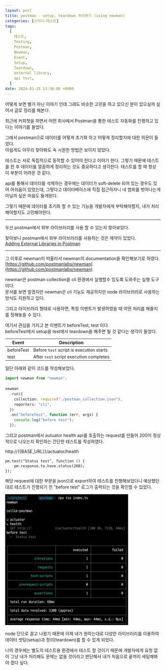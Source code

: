 ```yaml
---
layout: post
title: postman - setup, teardown 처리하기 (using newman)
categories: [스터디-테스트]
tags:
  [
    테스트,
    Testing,
    Postman,
    Newman,
    Event,
    Setup,
    Teardown,
    external library,
    api test,
  ]
date: 2024-01-15 13:30:00 +0900
---
```


어떻게 보면 별거 아닌 이야기 인데 그래도 비슷한 고민을 하고 있으신 분이 있으실까 싶어서 글로 정리를 해본다.

최근에 커피챗을 하면서 어떤 회사에서 Postman을 통한 테스트 자동화를 진행하고 있다는 이야기를 들었다.

그래서 postman으로 데이터를 어떻게 초기화 하고 어떻게 정리할지에 대한 의문이 들었다.  
아쉽게도 아무리 찾아봐도 속 시원한 방법은 보이지 않았다.

테스트는 서로 독립적으로 동작할 수 있어야 한다고 이야기 한다. 그렇기 때문에 테스트를 한 후 데이터를 깔끔하게 정리하는 것도 중요하다고 생각한다. 테스트를 할 때 항상 이 부분이 어려운 것 같다.

api를 통해서 데이터를 삭제하는 경우에는 데이터가 soft-delete 되어 있는 경우도 있어 아쉬움이 있었는데, 그렇다고 데이터베이스에 직접 접근하자니 내 범위를 벗어나는게 아닐까 싶은 마음도 들게된다.

그렇기 때문에 데이터를 초기화 할 수 있는 기능을 개발자에게 부탁해야할지, 내가 처리해야할지도 고민해야한다.

---

우선 postman에서 외부 라이브러리를 사용 할 수 있는지 찾아보았다.

찾아보니 postman에서 외부 라이브러리를 사용하는 것은 제약이 있었다.  
[Adding External Libraries in Postman](https://blog.postman.com/adding-external-libraries-in-postman/)

---

그 이후로 newman이 떠올라서 newman의 documentation을 확인해보기로 하였다.  
[https://github.com/postmanlabs/newman](https://github.com/postmanlabs/newman)

newman은 postman collection을 cli 환경에서 실행할수 있도록 도와주는 실행 도구이다.  
문서를 보면 알겠지만 newman은 cli 기능도 제공하지만 node 라이브러리로 사용하는 방식도 지원하고 있다.

그리고 라이브러리 형태로 사용하면, 특정 이벤트가 발생하였을 때 어떤 처리를 해줄지를 정해놓을 수 있다.

여기서 관심을 가지고 본 이벤트가 beforeTest, test 이다.  
beforeTest에서 setup을 test에서 teardown을 해주면 될 것 같다는 생각이 들었다.

| Event      | Description                              |
| ---------- | ---------------------------------------- |
| beforeTest | Before `test` script is execution starts |
| test       | After `test` script execution completes  |

일단 아래와 같이 코드를 작성해보았다.

```ts
import newman from "newman";

newman
  .run({
    collection: require("./postman_collection.json"),
    reporters: "cli",
  })
  .on("beforeTest", function (err, args) {
    console.log("before test");
  });
```

그리고 postman에서 autuator health api를 호출하는 request를 만들어 200이 정상적으로 나오는지 확인하는 간단한 테스트를 작성하였다.

http://{{BASE_URL}}/actuator/health

```
pm.test("Status test", function () {
    pm.response.to.have.status(200);
});
```

해당 request에 대한 부분을 json으로 export하여 테스트를 진행해보았더니 예상했던대로 테스트가 진행되기 전 "before test" 로그가 출력되는 것을 확인할 수 있었다.

![output](/assets/images/2024-01-15-postman-setup-teardown/output.png)

node 단으로 끌고 나왔기 때문에 이제 내가 원하는대로 다양한 라이브러리를 이용하여 데이터 셋팅(setup)과 정리(teardown)를 할 수 있게 되었다.

나의 경우에는 별도의 테스트용 환경에서 테스트 할 것이기 때문에 개발자에게 요청 없이 그냥 내가 처리해도 문제는 없을 것이라고 판단해서 내가 처음으로 끝까지 세팅해봐야 겠다 싶다.
